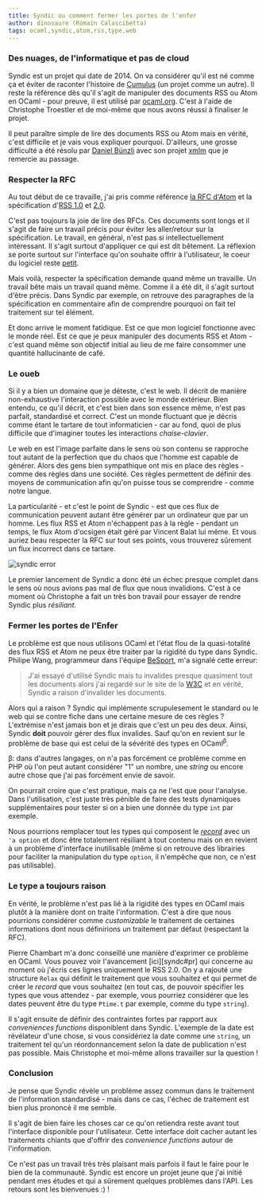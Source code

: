 ```yaml
---
title: Syndic ou comment fermer les portes de l'enfer
author: dinosaure (Romain Calascibetta)
tags: ocaml,syndic,atom,rss,type,web
---
```


### Des nuages, de l'informatique et pas de cloud

Syndic est un projet  qui date de 2014.  On va considérer qu'il  est né comme ça
et éviter de  raconter  l'histoire  de  [Cumulus][cumulus]  (un  projet comme un
autre).  Il reste la  référence  dès  qu'il  s'agit  de  manipuler des documents
RSS   ou    Atom   en   OCaml    -   pour   preuve,    il    est   utilisé   par
[ocaml.org](https://ocaml.org/).  C'est à  l'aide de Christophe  Troestler et de
moi-même que nous avons réussi à finaliser le projet.

Il peut paraître simple de lire des documents RSS ou Atom mais en vérité,  c'est
difficile et je vais vous expliquer pourquoi.  D'ailleurs, une grosse difficulté
a été  résolu par [Daniel  Bünzli](http://erratique.ch/contact) avec  son projet
[xmlm][xmlm] que je remercie au passage.

### Respecter la RFC

Au tout début de ce travaille,  j'ai  pris comme référence [la RFC d'Atom][atom]
et la spécification d'[RSS 1.0][rss1] et [2.0][rss2].

C'est pas  toujours la joie  de lire des  RFCs.  Ces documents sont  longs et il
s'agit  de  faire  un  travail  précis  pour  éviter  les  aller/retour  sur  la
spécification.   Le  travail,   en  général,  n'est  pas  si  intellectuellement
intéressant.  Il  s'agit  surtout  d'appliquer  ce  qui  est  dit  bêtement.  La
réflexion  se  porte   surtout   sur   l'interface   qu'on   souhaite  offrir  à
l'utilisateur, le coeur du logiciel reste [petit][syndic#generate].

Mais  voilà,  respecter la  spécification demande  quand même  un travaille.  Un
travail bête mais un travail quand même.  Comme il a été dit,  il s'agit surtout
d'être précis.  Dans Syndic  par  exemple,  on  retrouve  des  paragraphes de la
spécification  en   commentaire  afin  de   comprendre  pourquoi  on   fait  tel
traitement sur tel élément.

Et donc arrive le moment fatidique.  Est  ce que mon logiciel fonctionne avec le
monde réel.  Est  ce que je  peux manipuler des  documents RSS  et Atom  - c'est
quand  même son  objectif initial  au lieu  de me  faire consommer  une quantité
hallucinante de café.

### Le oueb

Si il y a  bien un domaine que je déteste,  c'est le  web.  Il décrit de manière
non-exhaustive l'interaction possible avec le monde extérieur.  Bien entendu, ce
qu'il  décrit,  et  c'est  bien  dans  son  essence  même,  n'est  pas  parfait,
standardisé et correct.  C'est  un monde fluctuant que je  décris comme étant le
tartare  de tout  informaticien -  car  au  fond,  quoi  de  plus  difficile que
d'imaginer toutes les interactions *chaise-clavier*.

Le web  en est l'image  parfaite dans le sens  où son contenu  se rapproche tout
autant de la perfection que du  chaos que l'homme est capable de générer.  Alors
des gens bien  sympathique ont mis en  place des règles - comme  des règles dans
une société.  Ces règles permettent de  définir des moyens de communication afin
qu'on puisse tous se comprendre - comme notre langue.

La  particularité  -  et  c'est  le point  de  Syndic  -  est  que  ces  flux de
communication peuvent autant  être générer par un ordinateur  que par un homme.
Les flux  RSS et Atom  n'échappent pas à la  règle - pendant  un temps,  le flux
Atom d'ocsigen était  géré  par  Vincent  Balat  lui  même.  Et vous auriez beau
respecter la RFC sur tout ses points,  vous trouverez sûrement un flux incorrect
dans ce tartare.

![syndic error](https://oktm.io/imgs/syndic.png)

Le premier lancement de Syndic a donc  été un échec presque complet dans le sens
où nous  avions pas  mal de  flux que  nous invalidions.  C'est  à ce  moment où
Christophe  a fait  un très  bon travail  pour  essayer  de  rendre  Syndic plus
*résiliant*.

### Fermer les portes de l'Enfer

Le problème  est que nous  utilisons OCaml et  l'état flou de  la quasi-totalité
des flux RSS et  Atom ne peux être traiter par la  rigidité du type dans Syndic.
Philipe Wang,  programmeur dans  l'équipe [BeSport][besport],  m'a signalé cette
erreur:

> J'ai  essayé d'utilisé  Syndic mais  tu invalides  presque quasiment  tout les
> documents alors j'ai  regardé  sur  le  site  de  la  [W3C][w3c] et en vérité,
> Syndic a raison d'invalider les documents.

Alors qui a raison ? Syndic qui  implémente scrupulesement le standard ou le web
qui se contre fiche  dans une certaine mesure de ces  règles ? L'extrémise n'est
jamais bon  et je  dirais que  c'est un  peu des  deux.  Ainsi,  Syndic **doit**
pouvoir gérer des flux invalides.  Sauf qu'on en revient sur le problème de base
qui est celui de la sévérité des types en OCaml<sup>β</sup>.

<div class="Notes">

β:  dans d'autres langages, on n'a pas forcément ce problème
comme en  PHP où  l'on peut autant  considérer "1"  un nombre,  une  *string* ou
encore autre chose que j'ai pas forcément envie de savoir.

On pourrait  croire que c'est pratique,  mais  ça ne  l'est que  pour l'analyse.
Dans l'utilisation,  c'est juste  très  pénible  de  faire  des tests dynamiques
supplémentaires pour tester si on a bien une donnée du type `int` par exemple.

</div>

Nous pourrions remplacer  tout  les  types  qui  composent le [*record*][record]
avec un `'a option` et donc être  totalement résiliant à tout contenu mais on en
revient  à  un  problème  d'interface  inutilisable  (même  si  on  retrouve des
librairies  pour  faciliter  la  manipulation  du  type  `option`,  il n'empêche
que non, ce n'est pas utilisable).

### Le type a toujours raison

En vérité,  le  problème n'est pas  lié à la  rigidité des  types en  OCaml mais
plutôt  à la  manière dont  on  traite  l'information.  C'est  à  dire  que nous
pourrions   considérer  comme   *customizable*   le   traitement   de  certaines
informations  dont nous  définirions un  traitement  par  défaut  (respectant la
RFC).

Pierre Chambart m'a donc conseillé une  manière d'exprimer ce problème en OCaml.
Vous pouvez voir l'avancement [ici][syndc#pr]  qui concerne au moment où j'écris
ces lignes  uniquement le  RSS 2.0.  On y  a rajouté  une structure  `Relax` qui
définit le traitement que vous souhaitez et  qui permet de créer le *record* que
vous souhaitez (en tout cas,  de pouvoir spécifier les types que vous attendez -
par  exemple,  vous pourriez  considérer que  les  dates  peuvent  être  du type
`Ptime.t` par exemple, comme du type `string`).

Il  s'agit   ensuite  de  définir   des  contraintes  fortes   par  rapport  aux
*conveniences  functions* disponiblent  dans Syndic.  L'exemple  de la  date est
révélateur d'une  chose,  si vous  considériez la  date comme  une `string`,  un
traitement tel  qu'un réordonnancement  selon la date  de publication  n'est pas
possible. Mais Christophe et moi-même allons travailler sur la question !

### Conclusion

Je pense que  Syndic  révèle  un  problème  assez  commun  dans le traitement de
l'information standardisé  - mais dans  ce cas,  l'échec de  traitement est bien
plus prononcé il me semble.

Il s'agit  de bien  faire les  choses car  ce qu'on  retiendra reste  avant tout
l'interface disponible  pour l'utilisateur.  Cette interface  doit cacher autant
les  traitements chiants  que d'offrir  des  *convenience  functions*  autour de
l'information.

Ce n'est pas  un travail très très  plaisant mais parfois il faut  le faire pour
le bien  de la communauté.  Syndic  est encore un  projet jeune que  j'ai initié
pendant mes études et qui a sûrement quelques problèmes dans l'API.  Les retours
sont les bienvenues :) !

[atom]: https://tools.ietf.org/html/rfc4287
[rss1]: http://web.resource.org/rss/1.0/spec
[rss2]: http://www.rssboard.org/rss-specification
[syndic#generate]: https://github.com/Cumulus/Syndic/blob/master/lib/syndic_common.ml#L19
[syndic#pr]: https://github.com/Cumulus/Syndic/pull/66
[cumulus]: https://github.com/Cumulus/Cumulus
[xmlm]: https://github.com/dbuenzli/xmlm
[besport]: https://www.besport.com/
[w3c]: https://validator.w3.org/feed/
[record]: https://github.com/Cumulus/Syndic/blob/master/lib/syndic_rss2.mli#L218
